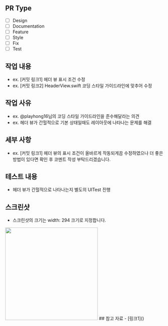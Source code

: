 ## PR Type
- [ ] Design
- [ ] Documentation
- [ ] Feature
- [ ] Style
- [ ] Fix
- [ ] Test
## 작업 내용
- ex. [커밋 링크1] 헤더 뷰 표시 조건 수정
- ex. [커밋 링크2] HeaderView.swift 코딩 스타일 가이드라인에 맞추어 수정
## 작업 사유
- ex. @playhong16님의 코딩 스타일 가이드라인을 준수해달라는 의견
- ex. 헤더 뷰가 간헐적으로 기본 상태일때도 레이아웃에 나타나는 문제를 해결
## 세부 사항
- ex. [커밋 링크1] 헤더 뷰의 표시 조건이 올바르게 작동되게끔 수정하였으나 더 좋은 방법이 있다면 확인 후 코멘트 작성 부탁드리겠습니다.
## 테스트 내용
- 헤더 뷰가 간헐적으로 나타나는지 별도의 UITest 진행
## 스크린샷
- 스크린샷의 크기는 width: 294 크기로 지정합니다.
<img src = "https://github.com/Haenaet/zipthing-ios/assets/119715960/f6c11f88-cd79-4530-8f5f-d630e74f4604" width="294">
## 참고 자료
- [링크1]()
